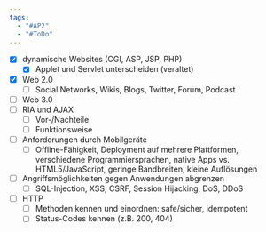 ```yaml
---
tags:
  - "#AP2"
  - "#ToDo"
---
```

- [x] dynamische Websites (CGI, ASP, JSP, PHP)
    - [x] Applet und Servlet unterscheiden (veraltet)
- [x] Web 2.0
    - [ ] Social Networks, Wikis, Blogs, Twitter, Forum, Podcast
- [ ] Web 3.0
- [ ] RIA und AJAX
    - [ ] Vor-/Nachteile
    - [ ] Funktionsweise
- [ ] Anforderungen durch Mobilgeräte
    - [ ] Offline-Fähigkeit, Deployment auf mehrere Plattformen, verschiedene Programmiersprachen, native Apps vs. HTML5/JavaScript, geringe Bandbreiten, kleine Auflösungen
- [ ] Angriffsmöglichkeiten gegen Anwendungen abgrenzen
    - [ ] SQL-Injection, XSS, CSRF, Session Hijacking, DoS, DDoS
- [ ] HTTP
    - [ ] Methoden kennen und einordnen: safe/sicher, idempotent
    - [ ] Status-Codes kennen (z.B. 200, 404)